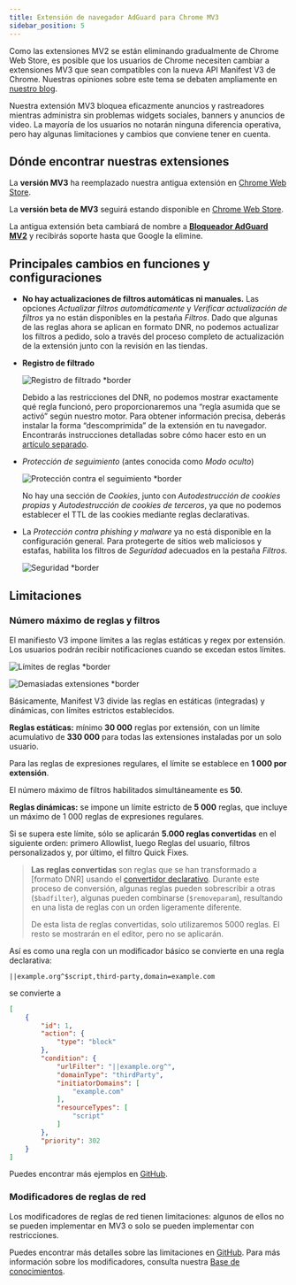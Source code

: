 ```yaml
---
title: Extensión de navegador AdGuard para Chrome MV3
sidebar_position: 5
---
```


Como las extensiones MV2 se están eliminando gradualmente de Chrome Web Store, es posible que los usuarios de Chrome necesiten cambiar a extensiones MV3 que sean compatibles con la nueva API Manifest V3 de Chrome. Nuestras opiniones sobre este tema se debaten ampliamente en [nuestro blog](https://adguard.com/es/blog/tag/manifest-v3.html).

Nuestra extensión MV3 bloquea eficazmente anuncios y rastreadores mientras administra sin problemas widgets sociales, banners y anuncios de video. La mayoría de los usuarios no notarán ninguna diferencia operativa, pero hay algunas limitaciones y cambios que conviene tener en cuenta.

## Dónde encontrar nuestras extensiones

La **versión MV3** ha reemplazado nuestra antigua extensión en [Chrome Web Store](https://chromewebstore.google.com/detail/adguard-adblocker/bgnkhhnnamicmpeenaelnjfhikgbkllg).

La **versión beta de MV3** seguirá estando disponible en [Chrome Web Store](https://chromewebstore.google.com/detail/adguard-adblocker-mv3-exp/apjcbfpjihpedihablmalmbbhjpklbdf).

La antigua extensión beta cambiará de nombre a [**Bloqueador AdGuard MV2**](https://chromewebstore.google.com/detail/adguard-adblocker-beta/gfggjaccafhcbfogfkogggoepomehbjl) y recibirás soporte hasta que Google la elimine.

## Principales cambios en funciones y configuraciones

- **No hay actualizaciones de filtros automáticas ni manuales.** Las opciones _Actualizar filtros automáticamente_ y _Verificar actualización de filtros_ ya no están disponibles en la pestaña _Filtros_. Dado que algunas de las reglas ahora se aplican en formato DNR, no podemos actualizar los filtros a pedido, solo a través del proceso completo de actualización de la extensión junto con la revisión en las tiendas.

- **Registro de filtrado**

    ![Registro de filtrado \*border](https://cdn.adtidy.org/content/blog/mv3/new/log.png)

    Debido a las restricciones del DNR, no podemos mostrar exactamente qué regla funcionó, pero proporcionaremos una “regla asumida que se activó” según nuestro motor. Para obtener información precisa, deberás instalar la forma “descomprimida” de la extensión en tu navegador. Encontrarás instrucciones detalladas sobre cómo hacer esto en un [artículo separado](/adguard-browser-extension/solving-problems/debug-rules/).

- _Protección de seguimiento_ (antes conocida como _Modo oculto_)

    ![Protección contra el seguimiento \*border](https://cdn.adtidy.org/content/blog/mv3/new/tracking_screen.png)

    No hay una sección de _Cookies_, junto con _Autodestrucción de cookies propias_ y _Autodestrucción de cookies de terceros_, ya que no podemos establecer el TTL de las cookies mediante reglas declarativas.

- La _Protección contra phishing y malware_ ya no está disponible en la configuración general. Para protegerte de sitios web maliciosos y estafas, habilita los filtros de _Seguridad_ adecuados en la pestaña _Filtros_.

    ![Seguridad \*border](https://cdn.adtidy.org/content/blog/mv3/new/security.png)

## Limitaciones

### Número máximo de reglas y filtros

El manifiesto V3 impone límites a las reglas estáticas y regex por extensión. Los usuarios podrán recibir notificaciones cuando se excedan estos límites.

![Límites de reglas \*border](https://cdn.adtidy.org/content/blog/new/rulelimits.png)

![Demasiadas extensiones \*border](https://cdn.adtidy.org/content/blog/new/other_extension.png)

Básicamente, Manifest V3 divide las reglas en estáticas (integradas) y dinámicas, con límites estrictos establecidos.

**Reglas estáticas:** mínimo **30 000** reglas por extensión, con un límite acumulativo de **330 000** para todas las extensiones instaladas por un solo usuario.

Para las reglas de expresiones regulares, el límite se establece en **1 000 por extensión**.

El número máximo de filtros habilitados simultáneamente es **50**.

**Reglas dinámicas:** se impone un límite estricto de **5 000** reglas, que incluye un máximo de 1 000 reglas de expresiones regulares.

Si se supera este límite, sólo se aplicarán **5.000 reglas convertidas** en el siguiente orden: primero Allowlist, luego Reglas del usuario, filtros personalizados y, por último, el filtro Quick Fixes.

> **Las reglas convertidas** son reglas que se han transformado
> a \[formato DNR] usando el [convertidor declarativo][github-declarative-converter].
> Durante este proceso de conversión, algunas reglas pueden sobrescribir a otras (`$badfilter`), algunas pueden combinarse (`$removeparam`),
> resultando en una lista de reglas con un orden ligeramente diferente.
>
> De esta lista de reglas convertidas, solo utilizaremos 5000 reglas. El resto se mostrarán en el editor, pero no se aplicarán.

Así es como una regla con un modificador básico se convierte en una regla declarativa:

```adblock
||example.org^$script,third-party,domain=example.com
```

se convierte a

```json
[
    {
        "id": 1,
        "action": {
            "type": "block"
        },
        "condition": {
            "urlFilter": "||example.org^",
            "domainType": "thirdParty",
            "initiatorDomains": [
                "example.com"
            ],
            "resourceTypes": [
                "script"
            ]
        },
        "priority": 302
    }
]
```

Puedes encontrar más ejemplos en [GitHub][github-declarative-converter-examples].

### Modificadores de reglas de red

Los modificadores de reglas de red tienen limitaciones: algunos de ellos no se pueden implementar en MV3 o solo se pueden implementar con restricciones.

Puedes encontrar más detalles sobre las limitaciones en [GitHub][github-declarative-converter].
Para más información sobre los modificadores, consulta nuestra [Base de conocimientos](/general/ad-filtering/create-own-filters).

[DNR format]: https://developer.chrome.com/docs/extensions/reference/api/declarativeNetRequest#build-rules
[github-declarative-converter]: https://github.com/AdguardTeam/tsurlfilter/tree/master/packages/tsurlfilter/src/rules/declarative-converter#table-of-contents
[github-declarative-converter-examples]: https://github.com/AdguardTeam/tsurlfilter/tree/master/packages/tsurlfilter/src/rules/declarative-converter#basic-examples
